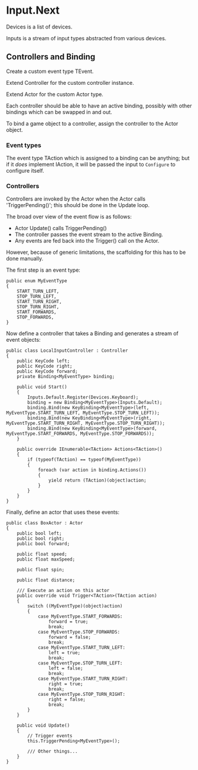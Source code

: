 # Input.Next

Devices is a list of devices.

Inputs is a stream of input types abstracted from various devices.

## Controllers and Binding

Create a custom event type TEvent.

Extend Controller for the custom controller instance.

Extend Actor for the custom Actor type.

Each controller should be able to have an active binding, possibly with
other bindings which can be swapped in and out.

To bind a game object to a controller, assign the controller to the
Actor object.

### Event types

The event type TAction which is assigned to a binding can be anything;
but if it *does* implement IAction, it will be passed the input to `Configure`
to configure itself.

### Controllers

Controllers are invoked by the Actor when the Actor calls 'TriggerPending()';
this should be done in the Update loop.

The broad over view of the event flow is as follows:

- Actor Update() calls TriggerPending()
- The controller passes the event stream to the active Binding.
- Any events are fed back into the Trigger() call on the Actor.

However, because of generic limitations, the scaffolding for this has
to be done manually.

The first step is an event type:

```
public enum MyEventType
{
    START_TURN_LEFT,
    STOP_TURN_LEFT,
    START_TURN_RIGHT,
    STOP_TURN_RIGHT,
    START_FORWARDS,
    STOP_FORWARDS,
}
```

Now define a controller that takes a Binding<MyEventType> and generates a
stream of event objects:

```
public class LocalInputController : Controller
{
    public KeyCode left;
    public KeyCode right;
    public KeyCode forward;
    private Binding<MyEventType> binding;

    public void Start()
    {
        Inputs.Default.Register(Devices.Keyboard);
        binding = new Binding<MyEventType>(Inputs.Default);
        binding.Bind(new KeyBinding<MyEventType>(left, MyEventType.START_TURN_LEFT, MyEventType.STOP_TURN_LEFT));
        binding.Bind(new KeyBinding<MyEventType>(right, MyEventType.START_TURN_RIGHT, MyEventType.STOP_TURN_RIGHT));
        binding.Bind(new KeyBinding<MyEventType>(forward, MyEventType.START_FORWARDS, MyEventType.STOP_FORWARDS));
    }

    public override IEnumerable<TAction> Actions<TAction>()
    {
        if (typeof(TAction) == typeof(MyEventType))
        {
            foreach (var action in binding.Actions())
            {
                yield return (TAction)(object)action;
            }
        }
    }
}
```

Finally, define an actor that uses these events:

```
public class BoxActor : Actor
{
    public bool left;
    public bool right;
    public bool forward;

    public float speed;
    public float maxSpeed;

    public float spin;

    public float distance;

    /// Execute an action on this actor
    public override void Trigger<TAction>(TAction action)
    {
        switch ((MyEventType)(object)action)
        {
            case MyEventType.START_FORWARDS:
                forward = true;
                break;
            case MyEventType.STOP_FORWARDS:
                forward = false;
                break;
            case MyEventType.START_TURN_LEFT:
                left = true;
                break;
            case MyEventType.STOP_TURN_LEFT:
                left = false;
                break;
            case MyEventType.START_TURN_RIGHT:
                right = true;
                break;
            case MyEventType.STOP_TURN_RIGHT:
                right = false;
                break;
        }
    }

    public void Update()
    {
        // Trigger events
        this.TriggerPending<MyEventType>();

        /// Other things...
    }
}
```
